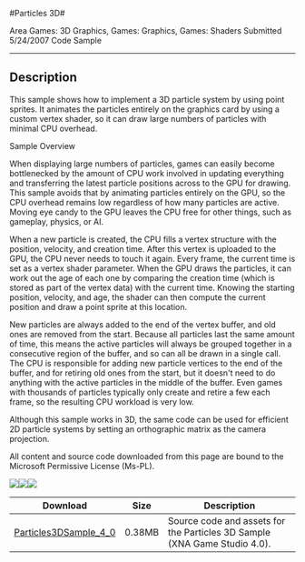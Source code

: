 #Particles 3D#

Area
Games: 3D Graphics, Games: Graphics, Games: Shaders
Submitted
5/24/2007
Code Sample

---

## Description

This sample shows how to implement a 3D particle system by using point sprites. It animates the particles entirely on the graphics card by using a custom vertex shader, so it can draw large numbers of particles with minimal CPU overhead.

Sample Overview

When displaying large numbers of particles, games can easily become bottlenecked by the amount of CPU work involved in updating everything and transferring the latest particle positions across to the GPU for drawing. This sample avoids that by animating particles entirely on the GPU, so the CPU overhead remains low regardless of how many particles are active. Moving eye candy to the GPU leaves the CPU free for other things, such as gameplay, physics, or AI.

When a new particle is created, the CPU fills a vertex structure with the position, velocity, and creation time. After this vertex is uploaded to the GPU, the CPU never needs to touch it again. Every frame, the current time is set as a vertex shader parameter. When the GPU draws the particles, it can work out the age of each one by comparing the creation time (which is stored as part of the vertex data) with the current time. Knowing the starting position, velocity, and age, the shader can then compute the current position and draw a point sprite at this location.

New particles are always added to the end of the vertex buffer, and old ones are removed from the start. Because all particles last the same amount of time, this means the active particles will always be grouped together in a consecutive region of the buffer, and so can all be drawn in a single call. The CPU is responsible for adding new particle vertices to the end of the buffer, and for retiring old ones from the start, but it doesn't need to do anything with the active particles in the middle of the buffer. Even games with thousands of particles typically only create and retire a few each frame, so the resulting CPU workload is very low.

Although this sample works in 3D, the same code can be used for efficient 2D particle systems by setting an orthographic matrix as the camera projection.


All content and source code downloaded from this page are bound to the Microsoft Permissive License (Ms-PL).

![](https://github.com/simondarksidej/XNAGameStudio/blob/master/Images/XNA_Particle3D_01_small.jpg?raw=true)![](https://github.com/simondarksidej/XNAGameStudio/blob/master/Images/XNA_Particle3D_02_small.jpg?raw=true)![](https://github.com/simondarksidej/XNAGameStudio/blob/master/Images/XNA_Particle3D_03_small.jpg?raw=true)

		
Download | Size | Description
---|---|---|
[Particles3DSample_4_0](https://github.com/simondarksidej/XNAGameStudio/tree/master/Samples/Particles3DSample_4_0) | 0.38MB | Source code and assets for the Particles 3D Sample (XNA Game Studio 4.0). 